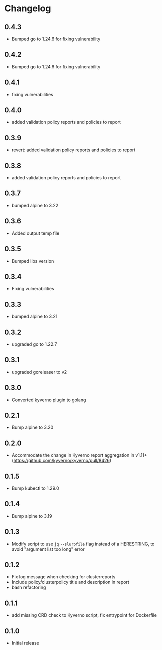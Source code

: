 # Changelog

## 0.4.3
* Bumped go to 1.24.6 for fixing vulnerability

## 0.4.2
* Bumped go to 1.24.6 for fixing vulnerability

## 0.4.1
* fixing vulnerabilities

## 0.4.0
* added validation policy reports and policies to report

## 0.3.9
* revert: added validation policy reports and policies to report

## 0.3.8
* added validation policy reports and policies to report

## 0.3.7
* bumped alpine to 3.22

## 0.3.6
* Added output temp file

## 0.3.5
* Bumped libs version

## 0.3.4
* Fixing vulnerabilities

## 0.3.3
* bumped alpine to 3.21

## 0.3.2
* upgraded go to 1.22.7

## 0.3.1
* upgraded goreleaser to v2

## 0.3.0
* Converted kyverno plugin to golang

## 0.2.1
* Bump alpine to 3.20

## 0.2.0
* Accommodate the change in Kyverno report aggregation in v1.11+ (https://github.com/kyverno/kyverno/pull/8426)

## 0.1.5
* Bump kubectl to 1.29.0

## 0.1.4
* Bump alpine to 3.19

## 0.1.3
* Modify script to use `jq` `--slurpfile` flag instead of a HERESTRING, to avoid "argument list too long" error
## 0.1.2
* Fix log message when checking for clusterreports
* Include policy/clusterpolicy title and description in report
* bash refactoring

## 0.1.1
* add missing CRD check to Kyverno script, fix entrypoint for Dockerfile

## 0.1.0
* Initial release
